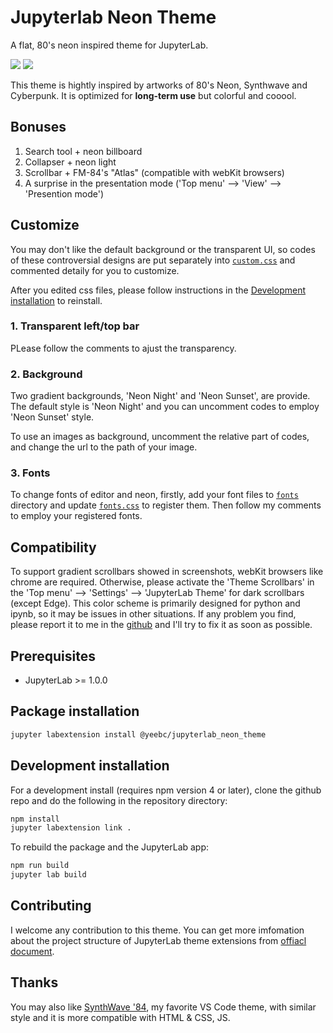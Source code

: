 # Jupyterlab Neon Theme

A flat, 80's neon inspired theme for JupyterLab.

<img src="https://raw.githubusercontent.com/yeebc/jupyterlab-neon-theme/master/screenshots/Neon Night.png" />
<img src="https://raw.githubusercontent.com/yeebc/jupyterlab-neon-theme/master/screenshots/Neon Sunset.png" />

This theme is hightly inspired by artworks of 80's Neon, Synthwave and Cyberpunk. It is optimized for **long-term use** but colorful and cooool.


## Bonuses
1. Search tool + neon billboard
2. Collapser + neon light
3. Scrollbar + FM-84's "Atlas"  (compatible with webKit browsers)
4. A surprise in the presentation mode ('Top menu' --> 'View' --> 'Presention mode')


## Customize
You may don't like the default background or the transparent UI, so codes of these controversial designs are put separately into [`custom.css`](https://github.com/yeebc/jupyterlab-neon-theme/tree/master/style/custom.css) and commented detaily for you to customize. 

After you edited css files, please follow instructions in the [Development installation](https://github.com/yeebc/jupyterlab-neon-theme#development-installation) to reinstall.

### 1. Transparent left/top bar
PLease follow the comments to ajust the transparency.

### 2. Background
Two gradient backgrounds, 'Neon Night' and 'Neon Sunset', are provide. The default style is 'Neon Night' and you can uncomment codes to employ 'Neon Sunset' style.

To use an images as background, uncomment the relative part of codes, and change the url to the path of your image.

### 3. Fonts
To change fonts of editor and neon, firstly, add your font files to [`fonts`](https://github.com/yeebc/jupyterlab-neon-theme/tree/master/style/fonts) directory and update [`fonts.css`](https://github.com/yeebc/jupyterlab-neon-theme/blob/master/style/fonts.css) to register them. Then follow my comments to employ your registered fonts.


## Compatibility
To support gradient scrollbars showed in screenshots, webKit browsers like chrome are required. Otherwise, please activate the 'Theme Scrollbars' in the 'Top menu' --> 'Settings' --> 'JupyterLab Theme' for dark scrollbars (except Edge). This color scheme is primarily designed for python and ipynb, so it may be issues in other situations. If any problem you find, please report it to me in the [github](https://github.com/yeebc/jupyterlab-neon-theme/issues) and I'll try to fix it as soon as possible.


## Prerequisites
* JupyterLab >= 1.0.0


## Package installation
```bash
jupyter labextension install @yeebc/jupyterlab_neon_theme
```


## Development installation
For a development install (requires npm version 4 or later), clone the github repo and do the following in the repository directory:

```bash
npm install
jupyter labextension link .
```

To rebuild the package and the JupyterLab app:

```bash
npm run build
jupyter lab build
```


## Contributing
I welcome any contribution to this theme. You can get more imfomation about the project structure of JupyterLab theme extensions from [offiacl document](https://jupyterlab.readthedocs.io/en/stable/developer/css.html).


## Thanks
You may also like  [SynthWave '84](https://github.com/robb0wen/synthwave-vscode), my favorite VS Code theme,  with similar style and  it is more compatible with HTML & CSS, JS.
